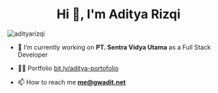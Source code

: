 <h1 align="center">Hi 👋, I'm Aditya Rizqi</h1>
<p align="left"> <img src="https://komarev.com/ghpvc/?username=adityarizqi&label=Profile%20views&color=0e75b6&style=flat" alt="adityarizqi" /> </p>

- 🔭 I’m currently working on **PT. Sentra Vidya Utama** as a Full Stack Developer

- 👨‍💻 Portfolio [bit.ly/aditya-portofolio](https://bit.ly/aditya-portofolio)

- 📫 How to reach me **me@gwadit.net**
